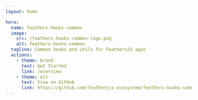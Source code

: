 ```yaml
---
layout: home

hero:
  name: feathers-hooks-common
  image:
    src: /feathers-hooks-common-logo.png
    alt: feathers-hooks-common
  tagline: Common hooks and utils for FeathersJS apps
  actions:
    - theme: brand
      text: Get Started
      link: /overview
    - theme: alt
      text: View on GitHub
      link: https://github.com/feathersjs-ecosystem/feathers-hooks-common
---
```

